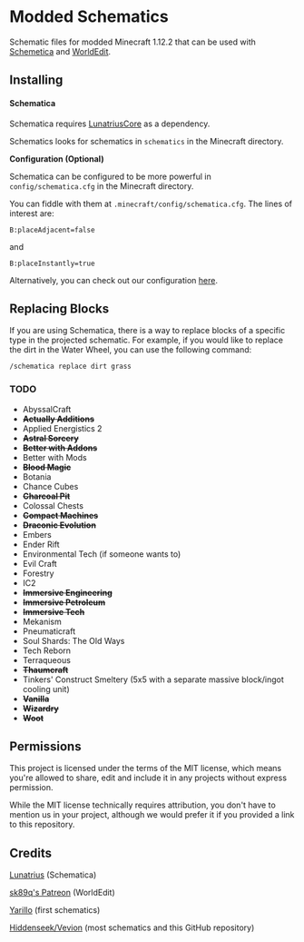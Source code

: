 # Modded Schematics

Schematic files for modded Minecraft 1.12.2 that can be used with
[Schemetica](https://minecraft.curseforge.com/projects/schematica) and
[WorldEdit](https://minecraft.curseforge.com/projects/worldedit).

## Installing

#### Schematica

Schematica requires [LunatriusCore](https://minecraft.curseforge.com/projects/lunatriuscore) as a
dependency.

Schematics looks for schematics in `schematics` in the Minecraft directory.

**Configuration (Optional)**

Schematica can be configured to be more powerful in `config/schematica.cfg` in the Minecraft
directory.

You can fiddle with them at `.minecraft/config/schematica.cfg`. The lines of interest are:

	B:placeAdjacent=false

and

	B:placeInstantly=true


Alternatively, you can check out our configuration
[here](https://github.com/eddoww/modded-schematics/releases/download/v1.2/schematica.cfg).

## Replacing Blocks

If you are using Schematica, there is a way to replace blocks of a specific type in the
projected schematic. For example, if you would like to replace the dirt in the Water Wheel, you can
use the following command:

	/schematica replace dirt grass

### TODO

* AbyssalCraft
* **~~Actually Additions~~**
* Applied Energistics 2
* **~~Astral Sorcery~~**
* **~~Better with Addons~~**
* Better with Mods
* **~~Blood Magic~~**
* Botania
* Chance Cubes
* **~~Charcoal Pit~~**
* Colossal Chests
* **~~Compact Machines~~**
* **~~Draconic Evolution~~**
* Embers
* Ender Rift
* Environmental Tech (if someone wants to)
* Evil Craft
* Forestry
* IC2
* **~~Immersive Engineering~~**
* **~~Immersive Petroleum~~**
* **~~Immersive Tech~~**
* Mekanism
* Pneumaticraft
* Soul Shards: The Old Ways
* Tech Reborn
* Terraqueous
* **~~Thaumcraft~~**
* Tinkers' Construct Smeltery (5x5 with a separate massive block/ingot cooling unit)
* **~~Vanilla~~**
* **~~Wizardry~~**
* **~~Woot~~**

## Permissions

This project is licensed under the terms of the MIT license, which means you're allowed to share,
edit and include it in any projects without express permission.

While the MIT license technically requires attribution, you don't have to mention us in your
project, although we would prefer it if you provided a link to this repository.

## Credits

[Lunatrius](https://github.com/Lunatrius) (Schematica)

[sk89q's Patreon](https://www.patreon.com/sk89q) (WorldEdit)

[Yarillo](https://www.reddit.com/user/Yarillo) (first schematics)

[Hiddenseek/Vevion](https://ugcraft.com) (most schematics and this GitHub repository)
